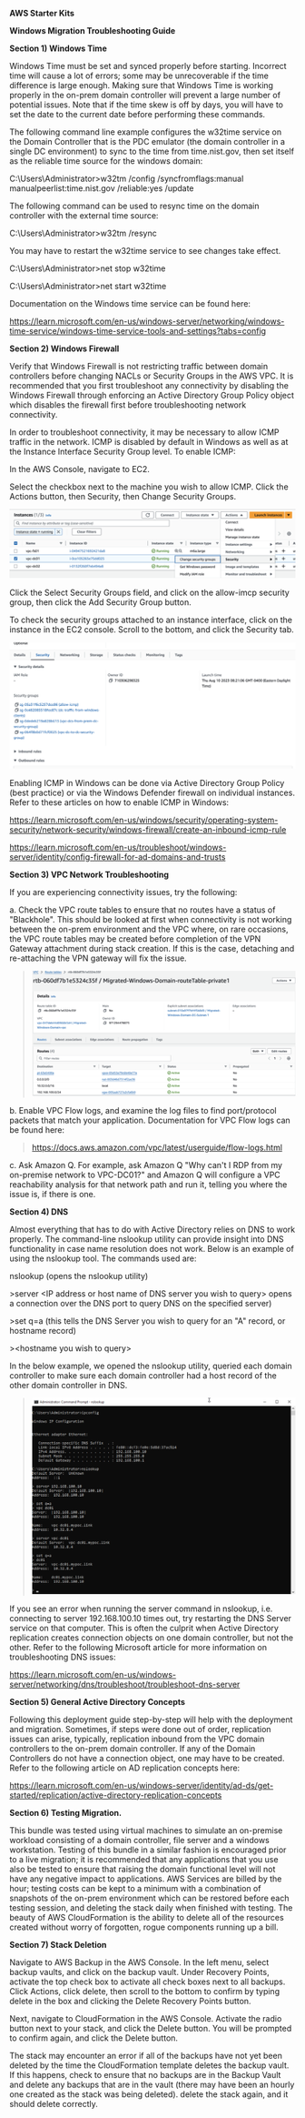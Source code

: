**AWS Starter Kits**

**Windows Migration Troubleshooting Guide**

**Section 1) Windows Time**

Windows Time must be set and synced properly before starting. Incorrect
time will cause a lot of errors; some may be unrecoverable if the time
difference is large enough. Making sure that Windows Time is working
properly in the on-prem domain controller will prevent a large number of
potential issues. Note that if the time skew is off by days, you will
have to set the date to the current date before performing these
commands.

The following command line example configures the w32time service on the
Domain Controller that is the PDC emulator (the domain controller in a
single DC environment) to sync to the time from time.nist.gov, then set
itself as the reliable time source for the windows domain:

C:\\Users\\Administrator\>w32tm /config /syncfromflags:manual
manualpeerlist:time.nist.gov /reliable:yes /update

The following command can be used to resync time on the domain
controller with the external time source:

C:\\Users\\Administrator\>w32tm /resync

You may have to restart the w32time service to see changes take effect.

C:\\Users\\Administrator\>net stop w32time

C:\\Users\\Administrator\>net start w32time

Documentation on the Windows time service can be found here:

<https://learn.microsoft.com/en-us/windows-server/networking/windows-time-service/windows-time-service-tools-and-settings?tabs=config>

**Section 2) Windows Firewall**

Verify that Windows Firewall is not restricting traffic between domain
controllers before changing NACLs or Security Groups in the AWS VPC. It
is recommended that you first troubleshoot any connectivity by disabling
the Windows Firewall through enforcing an Active Directory Group Policy
object which disables the firewall first before troubleshooting network
connectivity.

In order to troubleshoot connectivity, it may be necessary to allow ICMP
traffic in the network. ICMP is disabled by default in Windows as well
as at the Instance Interface Security Group level. To enable ICMP:

In the AWS Console, navigate to EC2.

Select the checkbox next to the machine you wish to allow ICMP. Click
the Actions button, then Security, then Change Security Groups.

![](./tg_imgs/media/image1.png)

Click the Select Security Groups field, and click on the allow-imcp
security group, then click the Add Security Group button.

To check the security groups attached to an instance interface, click on
the instance in the EC2 console. Scroll to the bottom, and click the
Security tab.

![](./tg_imgs/media/image2.png)

Enabling ICMP in Windows can be done via Active Directory Group Policy
(best practice) or via the Windows Defender firewall on individual
instances. Refer to these articles on how to enable ICMP in Windows:

<https://learn.microsoft.com/en-us/windows/security/operating-system-security/network-security/windows-firewall/create-an-inbound-icmp-rule>

<https://learn.microsoft.com/en-us/troubleshoot/windows-server/identity/config-firewall-for-ad-domains-and-trusts>

**Section 3) VPC Network Troubleshooting**

If you are experiencing connectivity issues, try the following:

a.  Check the VPC route tables to ensure that no routes have a status of
    "Blackhole". This should be looked at first when connectivity is not
    working between the on-prem environment and the VPC where, on rare
    occasions, the VPC route tables may be created before completion of
    the VPN Gateway attachment during stack creation. If this is the
    case, detaching and re-attaching the VPN gateway will fix the issue.

> ![](./tg_imgs/media/image3.png)

b.  Enable VPC Flow logs, and examine the log files to find
    port/protocol packets that match your application. Documentation for
    VPC Flow logs can be found here:

> <https://docs.aws.amazon.com/vpc/latest/userguide/flow-logs.html>

c.  Ask Amazon Q. For example, ask Amazon Q "Why can't I RDP from my
    on-premise network to VPC-DC01?" and Amazon Q will configure a VPC
    reachability analysis for that network path and run it, telling you
    where the issue is, if there is one.

**Section 4) DNS**

Almost everything that has to do with Active Directory relies on DNS to
work properly. The command-line nslookup utility can provide insight
into DNS functionality in case name resolution does not work. Below is
an example of using the nslookup tool. The commands used are:

nslookup (opens the nslookup utility)

\>server \<IP address or host name of DNS server you wish to query\>
opens a connection over the DNS port to query DNS on the specified
server)

\>set q=a (this tells the DNS Server you wish to query for an "A"
record, or hostname record)

\>\<hostname you wish to query\>

In the below example, we opened the nslookup utility, queried each
domain controller to make sure each domain controller had a host record
of the other domain controller in DNS.

> ![](./tg_imgs/media/image4.png)

If you see an error when running the server command in nslookup, i.e.
connecting to server 192.168.100.10 times out, try restarting the DNS
Server service on that computer. This is often the culprit when Active
Directory replication creates connection objects on one domain
controller, but not the other. Refer to the following Microsoft article
for more information on troubleshooting DNS issues:

<https://learn.microsoft.com/en-us/windows-server/networking/dns/troubleshoot/troubleshoot-dns-server>

**Section 5) General Active Directory Concepts**

Following this deployment guide step-by-step will help with the
deployment and migration. Sometimes, if steps were done out of order,
replication issues can arise, typically, replication inbound from the
VPC domain controllers to the on-prem domain controller. If any of the
Domain Controllers do not have a connection object, one may have to be
created. Refer to the following article on AD replication concepts here:

<https://learn.microsoft.com/en-us/windows-server/identity/ad-ds/get-started/replication/active-directory-replication-concepts>

**Section 6) Testing Migration.**

This bundle was tested using virtual machines to simulate an on-premise
workload consisting of a domain controller, file server and a windows
workstation. Testing of this bundle in a similar fashion is encouraged
prior to a live migration; it is recommended that any applications that
you use also be tested to ensure that raising the domain functional
level will not have any negative impact to applications. AWS Services
are billed by the hour; testing costs can be kept to a minimum with a
combination of snapshots of the on-prem environment which can be
restored before each testing session, and deleting the stack daily when
finished with testing. The beauty of AWS CloudFormation is the ability
to delete all of the resources created without worry of forgotten, rogue
components running up a bill.

**Section 7) Stack Deletion**

Navigate to AWS Backup in the AWS Console. In the left menu, select
backup vaults, and click on the backup vault. Under Recovery Points,
activate the top check box to activate all check boxes next to all
backups. Click Actions, click delete, then scroll to the bottom to
confirm by typing delete in the box and clicking the Delete Recovery
Points button.

Next, navigate to CloudFormation in the AWS Console. Activate the radio
button next to your stack, and click the Delete button. You will be
prompted to confirm again, and click the Delete button.

The stack may encounter an error if all of the backups have not yet been
deleted by the time the CloudFormation template deletes the backup
vault. If this happens, check to ensure that no backups are in the
Backup Vault and delete any backups that are in the vault (there may
have been an hourly one created as the stack was being deleted). delete
the stack again, and it should delete correctly.
